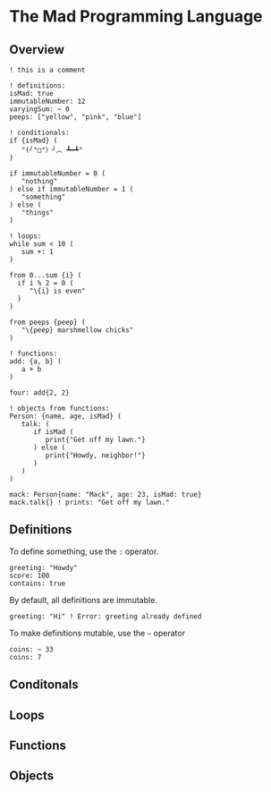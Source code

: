 # The Mad Programming Language

## Overview
```
! this is a comment

! definitions:
isMad: true
immutableNumber: 12
varyingSum: ~ 0
peeps: ["yellow", "pink", "blue"]

! conditionals:
if {isMad} ( 
   "(╯°□°）╯︵ ┻━┻" 
)

if immutableNumber = 0 (
   "nothing"
) else if immutableNumber = 1 (
   "something"
) else (
   "things"
)

! loops:
while sum < 10 (
   sum +: 1
)

from 0...sum {i} (
  if i % 2 = 0 (
     "\{i} is even"
  )
)

from peeps {peep} (
   "\{peep} marshmellow chicks"
)

! functions: 
add: {a, b} (
   a + b
)

four: add{2, 2}

! objects from functions:
Person: {name, age, isMad} (
   talk: (
      if isMad (
         print{"Get off my lawn."}
      ) else (
         print{"Howdy, neighbor!"}
      )
   )
)

mack: Person{name: "Mack", age: 23, isMad: true}
mack.talk{} ! prints: "Get off my lawn."
```
## Definitions
To define something, use the ```:``` operator.
```
greeting: "Howdy"
score: 100
contains: true
```
By default, all definitions are immutable.
```
greeting: "Hi" ! Error: greeting already defined
```
To make definitions mutable, use the ```~``` operator
```
coins: ~ 33
coins: 7
```
## Conditonals

## Loops

## Functions

## Objects

